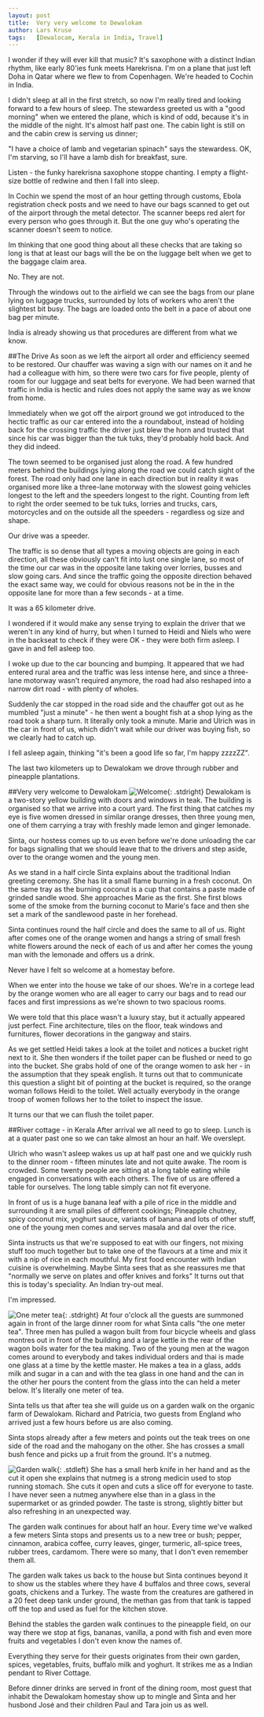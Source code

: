 ```yaml
---
layout: post
title:  Very very welcome to Dewalokam
author: Lars Kruse
tags:   [Dewalocam, Kerala in India, Travel]
---
```


I wonder if they will ever kill that music? It's saxophone with a distinct Indian rhythm,  like early 80'ies funk meets Harekrisna. I'm on a plane that just left Doha in Qatar where we flew to from Copenhagen. We're headed to Cochin in India.

I didn't sleep at all in the first stretch, so now I'm really tired and looking forward to a few hours of sleep. The stewardess greeted us with a "good morning" when we entered the plane, which is kind of odd, because it's in the middle of the night. It's almost half past one. The cabin light is still on and the cabin crew is serving us dinner;

"I have a choice of lamb and vegetarian spinach" says the stewardess. OK, I'm starving, so I'll have a lamb dish for breakfast, sure.

Listen - the funky harekrisna saxophone stoppe chanting. I empty a flight-size bottle of redwine and then I fall into sleep.

In Cochin we spend the most of an hour getting through customs, Ebola registration check posts and we need to have our bags scanned to get out of the airport through the metal detector. The scanner beeps red alert for every person who goes through it. But the one guy who's operating the scanner doesn't seem to notice. 

Im thinking that one good thing about all these checks that are taking so long is that at least our bags will the be on the luggage belt when we get to the baggage claim area.

No. They are not. 

Through the windows out to the airfield we can see the bags from our plane lying on luggage trucks, surrounded by lots of workers who aren't the slightest bit busy. The bags are loaded onto the belt in a pace of about one bag per minute.

India is already showing us that procedures are different from what we know.

##The Drive
As soon as we left the airport all order and efficiency seemed to be restored. Our chauffer was waving a sign with our names on it and he had a colleague with him, so there were two cars for five people, plenty of room for our luggage and seat belts for everyone. We had been warned that traffic in India is hectic and rules does not apply the same way as we know from home.

Immediately when we got off the airport ground we got introduced to the hectic traffic as our car entered into the a roundabout, instead of holding back for the crossing traffic the driver just blew the horn and trusted that since his car was bigger than the tuk tuks, they'd probably hold back. And they did indeed. 

The town seemed to be organised just along the road. A few hundred meters behind the buildings lying along the road we could catch sight of the forest. The road only had one lane in each direction but in reality it was organised more like a three-lane motorway with the slowest going vehicles longest to the left and the speeders longest to the right. Counting from left to right the order seemed to be tuk tuks, lorries and trucks, cars, motorcycles and on the outside all the speeders - regardless og size and shape.

Our drive was a speeder.

The traffic is so dense that all types a moving objects are going in each direction, all these obviously can't fit into lust one single lane, so most of the time our car was in the opposite lane taking over lorries, busses and slow going cars. And since the traffic going the opposite direction behaved the exact same way, we could for obvious reasons not be in the in the opposite lane for more than a few seconds - at a time.

It was a 65 kilometer drive. 

I wondered if it would make any sense trying to explain the driver that we weren't in any kind of hurry, but when I turned to Heidi and Niels who were in the backseat to check if they were OK - they were both firm asleep. I gave in and fell asleep too.

I woke up due to the car bouncing and bumping. It appeared that we had entered rural area and the traffic was less intense here, and since a three-lane motorway wasn't required anymore, the road had also reshaped into a narrow dirt road - with plenty of wholes.

Suddenly the car stopped in the road side and the chauffer got out as he mumbled "just a minute" - he then went a bought fish at a shop lying as the road took a sharp turn. It literally only took a minute. Marie and Ulrich was in the car in front of us, which didn't wait while our driver was buying fish, so we clearly had to catch up.

I fell asleep again, thinking "it's been a good life so far, I'm happy zzzzZZ".

The last two kilometers up to Dewalokam we drove through rubber and pineapple plantations.

##Very very welcome to Dewalokam
![Welcome](/images/blog/DSCN0754.JPG){: .stdright} Dewalokam is a two-story yellow building with doors and windows in teak. The building is organised so that we arrive into a court yard. The first thing that catches my eye is five women dressed in similar orange dresses, then three young men, one of them carrying a tray with freshly made lemon and ginger lemonade.

Sinta, our hostess comes up to us even before we're done unloading the car for bags signalling that we should leave that to the drivers and step aside, over to the orange women and the young men.

As we stand in a half circle Sinta explains about the traditional Indian greeting ceremony. She has lit a small flame burning in a fresh coconut. On the same tray as the burning coconut is a cup that contains a paste made of grinded sandle wood. She approaches Marie as the first. She first blows some of the smoke from the burning coconut to Marie's face and then she set a mark of the sandlewood paste in her forehead.

Sinta continues round the half circle and does the same to all of us. Right after comes one of the orange women and hangs a string of small fresh white flowers around the neck of each of us and after her comes the young man with the lemonade and offers us a drink.

Never have I felt so welcome at a homestay before.

When we enter into the house we take of our shoes. We're in a cortege lead by the orange women who are all eager to carry our bags and to read our faces and first impressions as we're shown to two spacious rooms.

We were told that this place wasn't a luxury stay, but it actually appeared just perfect. Fine architecture, tiles on the floor, teak windows and furnitures, flower decorations in the gangway and stairs.

As we get settled Heidi takes a look at the toilet and notices a bucket right next to it. She then wonders if the toilet paper can be flushed or need to go into the bucket. She grabs hold of one of the orange women to ask her - in the assumption that they speak english. It turns out that to communicate this question a slight bit of pointing at the bucket is required, so the orange woman follows Heidi to the toilet. Well actually everybody in the orange troop of women follows her to the toilet to inspect the issue.

It turns our that we can flush the toilet paper.

##River cottage - in Kerala
After arrival we all need to go to sleep. Lunch is at a quater past one so we can take almost an hour an half. We overslept.

Ulrich who wasn't asleep wakes us up at half past one and we quickly rush to the dinner room - fifteen minutes late and not quite awake. The room is crowded. Some twenty people are sitting at a long table eating while engaged in conversations with each others. The five of us are offered a table for ourselves. The long table simply can not fit everyone.

In front of us is a huge banana leaf with a pile of rice in the middle and surrounding it are small piles of different cookings; Pineapple chutney, spicy coconut mix, yoghurt sauce, variants of banana and lots of other stuff, one of the young men comes and serves masala and dal over the rice.

Sinta instructs us that we're supposed to eat with our fingers, not mixing stuff too much together but to take one of the flavours at a time and mix it  with a nip of rice in each mouthful. My first food encounter with Indian cuisine is overwhelming. Maybe Sinta sees that as she reassures me that "normally we serve on plates and offer knives and forks" It turns out that this is today's speciality. An Indian try-out meal.

I'm impressed.

![One meter tea](/images/blog/DSCN1104.JPG){: .stdright} At four o'clock all the guests are summoned again in front of the large dinner room for what Sinta calls "the one meter tea". Three men has pulled a wagon built from four bicycle wheels and glass montres out in front of the building and a large kettle in the rear of the wagon boils water for the tea making. Two of the young men at the wagon comes around to everybody and takes individual orders and thai is made one glass at a time by the kettle master. He makes a tea in a glass, adds milk and sugar in a can and with the tea glass in one hand and the can in the other her pours the content from the glass into the can held a meter below. It's literally one meter of tea.

Sinta tells us that after tea she will guide us on a garden walk on the organic farm of Dewalokam. Richard and Patricia, two guests from England who arrived just a few hours before us are also coming.

Sinta stops already after a few meters and points out the teak trees on one side of the road and the mahogany on the other. She has crosses a small bush fence and picks up a fruit from the ground. It's a nutmeg.

![Garden walk](/images/blog/DSCN0788.JPG){: .stdleft} She has a small herb knife in her hand and as the cut it open she explains that nutmeg is a strong medicin used to stop running stomach. She cuts it open and cuts a slice off for everyone to taste. I have never seen a nutmeg anywhere else than in a glass in the supermarket or as grinded powder. The taste is strong, slightly bitter but also refreshing in an unexpected way.

The garden walk continues for about half an hour. Every time we've walked a few meters Sinta stops and presents us to a new tree or bush; pepper, cinnamon, arabica coffee, curry leaves, ginger, turmeric, all-spice trees, rubber trees, cardamom. There were so many, that I don't even remember them all.

The garden walk takes us back to the house but Sinta continues beyond it to show us the stables where they have 4 buffalos and three cows, several goats, chickens and a Turkey. The waste from the creatures are gathered in a 20 feet deep tank under ground, the methan gas from that tank is tapped off the top and used as fuel for the kitchen stove.

Behind the stables the garden walk continues to the pineapple field, on our way there we stop at figs, bananas, vanilla, a pond with fish and even more fruits and vegetables I don't even know the names of.

Everything they serve for their guests originates from their own garden, spices, vegetables, fruits, buffalo milk and yoghurt. It strikes me as a Indian pendant to River Cottage.

Before dinner drinks are served in front of the dining room, most guest that inhabit the Dewalokam homestay show up to mingle and Sinta and her husbond José and their children Paul and Tara join us as well.





 

